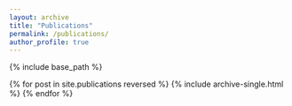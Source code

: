 ```yaml
---
layout: archive
title: "Publications"
permalink: /publications/
author_profile: true
---
```

{% include base_path %}

[comment]: <> (You can also find my articles on <a href="https://scholar.google.com/citations?user=EMExrOMAAAAJ&hl=en"> Google Scholar profile</a>.)


{% for post in site.publications reversed %}
  {% include archive-single.html %}
{% endfor %}
